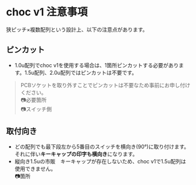 # choc v1 注意事項  
狭ピッチ×複数配列という設計上、以下の注意点があります。

## ピンカット
+ 1.0u配列でchoc v1を使用する場合は、1箇所ピンカットする必要があります。1.5u配列、2.0u配列ではピンカットは不要です。
> PCBソケットを取り外すことでピンカットは不要なため事前にお申し付けください。  
📷必要箇所  
📷スイッチ側  
## 取付向き
+ どの配列でも最下段左から5番目のスイッチを横向き(90°)に取り付けます。それに伴い**キーキャップの印字も横向き**になります。
+ 縦向き1.5uの市販　キーキャップが存在しないため、choc v1で1.5u配列は使用できません。  
📷箇所